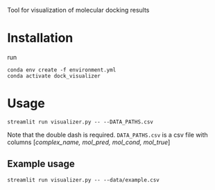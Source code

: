 Tool for visualization of molecular docking results
# Installation
run 
```
conda env create -f environment.yml
conda activate dock_visualizer
```
# Usage
```streamlit run visualizer.py -- --DATA_PATHS.csv```

Note that the double dash is required. 
```DATA_PATHS.csv``` is a csv file with columns [_complex_name, mol_pred, mol_cond, mol_true_]

## Example usage
```streamlit run visualizer.py -- --data/example.csv```

